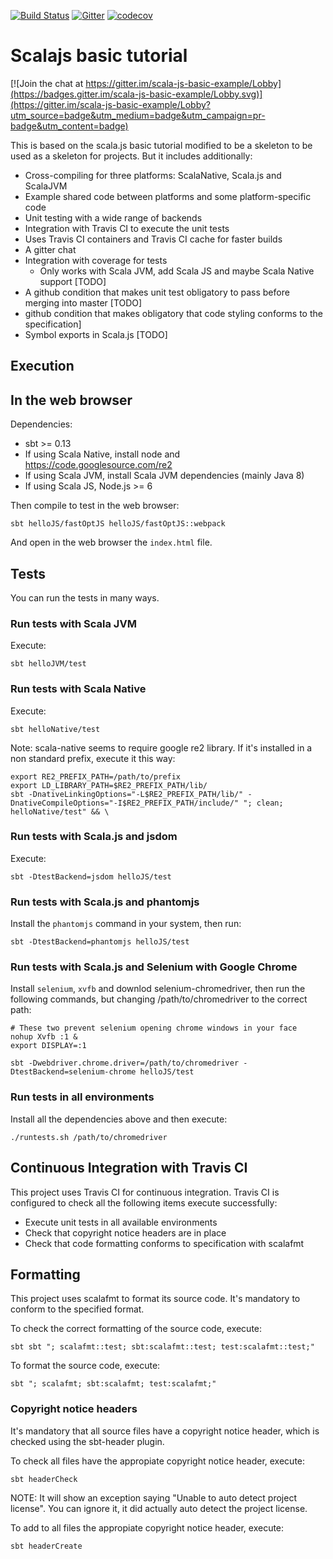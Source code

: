 [![Build Status](https://travis-ci.org/nVotesOrg/scala-js-basic-example.svg?branch=master)](https://travis-ci.org/nVotesOrg/scala-js-basic-example) [![Gitter](https://img.shields.io/badge/gitter-join%20chat-green.svg)](https://gitter.im/nVotesOrg/scala-js-basic-example) [![codecov](https://codecov.io/gh/nVotesOrg/scala-js-basic-example/branch/master/graph/badge.svg)](https://codecov.io/gh/nVotesOrg/scala-js-basic-example)

# Scalajs basic tutorial

[![Join the chat at https://gitter.im/scala-js-basic-example/Lobby](https://badges.gitter.im/scala-js-basic-example/Lobby.svg)](https://gitter.im/scala-js-basic-example/Lobby?utm_source=badge&utm_medium=badge&utm_campaign=pr-badge&utm_content=badge)

This is based on the scala.js basic tutorial modified to be a skeleton to be used as
a skeleton for projects. But it includes additionally:
- Cross-compiling for three platforms: ScalaNative, Scala.js and ScalaJVM
- Example shared code between platforms and some platform-specific code
- Unit testing with a wide range of backends
- Integration with Travis CI to execute the unit tests
- Uses Travis CI containers and Travis CI cache for faster builds
- A gitter chat
- Integration with coverage for tests
  - Only works with Scala JVM, add Scala JS and maybe Scala Native support [TODO]
- A github condition that makes unit test obligatory to pass before merging into master [TODO]
- github condition that makes obligatory that code styling conforms to the specification]
- Symbol exports in Scala.js [TODO]

## Execution

## In the web browser

Dependencies:
- sbt >= 0.13
- If using Scala Native, install node and https://code.googlesource.com/re2
- If using Scala JVM, install Scala JVM dependencies (mainly Java 8)
- If using Scala JS, Node.js >= 6

Then compile to test in the web browser:

    sbt helloJS/fastOptJS helloJS/fastOptJS::webpack

And open in the web browser the `index.html` file.

## Tests

You can run the tests in many ways.

### Run tests with Scala JVM

Execute:

    sbt helloJVM/test

### Run tests with Scala Native

Execute:

    sbt helloNative/test

Note: scala-native seems to require google re2 library. If it's installed in a
non standard prefix, execute it this way:

    export RE2_PREFIX_PATH=/path/to/prefix
    export LD_LIBRARY_PATH=$RE2_PREFIX_PATH/lib/
    sbt -DnativeLinkingOptions="-L$RE2_PREFIX_PATH/lib/" -DnativeCompileOptions="-I$RE2_PREFIX_PATH/include/" "; clean; helloNative/test" && \


### Run tests with Scala.js and jsdom

Execute:

    sbt -DtestBackend=jsdom helloJS/test

### Run tests with Scala.js and phantomjs

Install the `phantomjs` command in your system, then run:

    sbt -DtestBackend=phantomjs helloJS/test

### Run tests with Scala.js and Selenium with Google Chrome

Install `selenium`, `xvfb` and downlod selenium-chromedriver, then run the
following commands, but changing /path/to/chromedriver to the correct path:

    # These two prevent selenium opening chrome windows in your face
    nohup Xvfb :1 &
    export DISPLAY=:1

    sbt -Dwebdriver.chrome.driver=/path/to/chromedriver -DtestBackend=selenium-chrome helloJS/test

### Run tests in all environments

Install all the dependencies above and then execute:

    ./runtests.sh /path/to/chromedriver


## Continuous Integration with Travis CI

This project uses Travis CI for continuous integration. Travis CI is configured
to check all the following items execute successfully:
- Execute unit tests in all available environments
- Check that copyright notice headers are in place
- Check that code formatting conforms to specification with scalafmt

## Formatting

This project uses scalafmt to format its source code. It's mandatory to conform
to the specified format.

To check the correct formatting of the source code, execute:

    sbt sbt "; scalafmt::test; sbt:scalafmt::test; test:scalafmt::test;"

To format the source code, execute:

    sbt "; scalafmt; sbt:scalafmt; test:scalafmt;"


### Copyright notice headers


It's mandatory that all source files have a copyright notice header, which is
checked using the sbt-header plugin.

To check all files have the appropiate copyright notice header, execute:

    sbt headerCheck

NOTE: It will show an exception saying "Unable to auto detect project license".
You can ignore it, it did actually auto detect the project license.

To add to all files the appropiate copyright notice header, execute:

    sbt headerCreate
